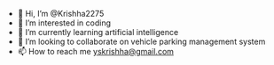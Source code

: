 - 👋 Hi, I’m @Krishha2275
- 👀 I’m interested in coding
- 🌱 I’m currently learning artificial intelligence
- 💞️ I’m looking to collaborate on vehicle parking management system
- 📫 How to reach me yskrishha@gmail.com

<!---
Krishha2275/Krishha2275 is a ✨ special ✨ repository because its `README.md` (this file) appears on your GitHub profile.
You can click the Preview link to take a look at your changes.
--->

